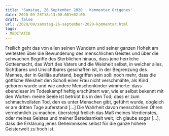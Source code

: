 ```yaml
---
title: 'Samstag, 26 September 2020 : Kommentar Origenes'
date: 2020-09-25T18:13:00.001+02:00
draft: false
url: /2020/09/samstag-26-september-2020-kommentar.html
tags: 
- MEDITATIO
---
```


Freilich geht das von allen seinen Wundern und seiner ganzen Hoheit am weitesten über die Bewunderung des menschlichen Geistes und über die schwachen Begriffe des Sterblichen hinaus, dass jene herrliche Gottesmacht, das Wort des Vaters und die Weisheit selbst, in welcher alles, Sichtbares und Unsichtbares geschaffen ist, in der Begrenzung des Mannes, der in Galiläa aufstand, begriffen sein soll: noch mehr, dass die göttliche Weisheit den Schoß einer Frau nicht verschmähte, als Kind geboren wurde und wie andere Menschenkinder wimmerte: dass ebendieser im Todeskampf heftig erschüttert war, wie er selbst bekennt mit den Worten: meine Seele ist betrübt bis in den Tod; dass er zum schmachvollsten Tod, den es unter Menschen gibt, geführt wurde, obgleich er am dritten Tage auferstand \[…\] Die Wahrheit davon menschlichen Ohren vernehmlich zu machen, übersteigt freilich das Maß meines Verdienstes, oder meines Geistes und meiner Beredsamkeit weit; ich glaube sogar \[…\], dass die Erklärung jenes Geheimnisses selbst für die ganze höhere Geisterwelt zu hoch ist.